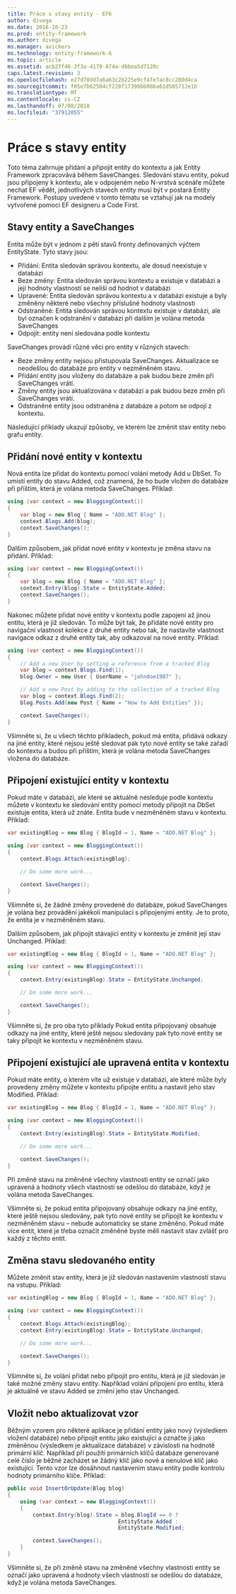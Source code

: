 ```yaml
---
title: Práce s stavy entity - EF6
author: divega
ms.date: 2016-10-23
ms.prod: entity-framework
ms.author: divega
ms.manager: avickers
ms.technology: entity-framework-6
ms.topic: article
ms.assetid: acb27f46-3f3a-4179-874a-d6bea5d7120c
caps.latest.revision: 3
ms.openlocfilehash: e27d70dd7a6a63c2b225e9cf4fe7ac8cc280d4ca
ms.sourcegitcommit: f05e7b62584cf228f17390bb086a61d505712e1b
ms.translationtype: MT
ms.contentlocale: cs-CZ
ms.lasthandoff: 07/08/2018
ms.locfileid: "37912055"
---
```

# <a name="working-with-entity-states"></a>Práce s stavy entity
Toto téma zahrnuje přidání a připojit entity do kontextu a jak Entity Framework zpracovává během SaveChanges.
Sledování stavu entity, pokud jsou připojeny k kontextu, ale v odpojeném nebo N-vrstvá scénáře můžete nechat EF vědět, jednotlivých stavech entity musí být v postará Entity Framework.
Postupy uvedené v tomto tématu se vztahují jak na modely vytvořené pomocí EF designeru a Code First.  

## <a name="entity-states-and-savechanges"></a>Stavy entity a SaveChanges

Entita může být v jednom z pěti stavů fronty definovaných výčtem EntityState. Tyto stavy jsou:  

- Přidání: Entita sledován správou kontextu, ale dosud neexistuje v databázi  
- Beze změny: Entita sledován správou kontextu a existuje v databázi a její hodnoty vlastností se neliší od hodnot v databázi  
- Upravené: Entita sledován správou kontextu a v databázi existuje a byly změněny některé nebo všechny příslušné hodnoty vlastnosti  
- Odstraněné: Entita sledován správou kontextu existuje v databázi, ale byl označen k odstranění v databázi při dalším je volána metoda SaveChanges  
- Odpojit: entity není sledována podle kontextu  

SaveChanges provádí různé věci pro entity v různých stavech:  

- Beze změny entity nejsou přistupovala SaveChanges. Aktualizace se neodešlou do databáze pro entity v nezměněném stavu.  
- Přidání entity jsou vloženy do databáze a pak budou beze změn při SaveChanges vrátí.  
- Změny entity jsou aktualizována v databázi a pak budou beze změn při SaveChanges vrátí.  
- Odstraněné entity jsou odstraněna z databáze a potom se odpojí z kontextu.  

Následující příklady ukazují způsoby, ve kterém lze změnit stav entity nebo grafu entity.  

## <a name="adding-a-new-entity-to-the-context"></a>Přidání nové entity v kontextu  

Nová entita lze přidat do kontextu pomocí volání metody Add u DbSet.
To umístí entity do stavu Added, což znamená, že ho bude vložen do databáze při příštím, která je volána metoda SaveChanges.
Příklad:  

``` csharp
using (var context = new BloggingContext())
{
    var blog = new Blog { Name = "ADO.NET Blog" };
    context.Blogs.Add(blog);
    context.SaveChanges();
}
```  

Dalším způsobem, jak přidat nové entity v kontextu je změna stavu na přidání. Příklad:  

``` csharp
using (var context = new BloggingContext())
{
    var blog = new Blog { Name = "ADO.NET Blog" };
    context.Entry(blog).State = EntityState.Added;
    context.SaveChanges();
}
```  

Nakonec můžete přidat nové entity v kontextu podle zapojení až jinou entitu, která je již sledován.
To může být tak, že přidáte nové entity pro navigační vlastnost kolekce z druhé entity nebo tak, že nastavíte vlastnost navigace odkaz z druhé entity tak, aby odkazoval na nové entity. Příklad:  

``` csharp
using (var context = new BloggingContext())
{
    // Add a new User by setting a reference from a tracked Blog
    var blog = context.Blogs.Find(1);
    blog.Owner = new User { UserName = "johndoe1987" };

    // Add a new Post by adding to the collection of a tracked Blog
    var blog = context.Blogs.Find(2);
    blog.Posts.Add(new Post { Name = "How to Add Entities" });

    context.SaveChanges();
}
```  

Všimněte si, že u všech těchto příkladech, pokud má entita, přidává odkazy na jiné entity, které nejsou ještě sledovat pak tyto nové entity se také zařadí do kontextu a budou při příštím, která je volána metoda SaveChanges vložena do databáze.  

## <a name="attaching-an-existing-entity-to-the-context"></a>Připojení existující entity v kontextu  

Pokud máte v databázi, ale které se aktuálně nesleduje podle kontextu můžete v kontextu ke sledování entity pomocí metody připojit na DbSet existuje entita, která už znáte. Entita bude v nezměněném stavu v kontextu. Příklad:  

``` csharp
var existingBlog = new Blog { BlogId = 1, Name = "ADO.NET Blog" };

using (var context = new BloggingContext())
{
    context.Blogs.Attach(existingBlog);

    // Do some more work...  

    context.SaveChanges();
}
```  

Všimněte si, že žádné změny provedené do databáze, pokud SaveChanges je volána bez provádění jakékoli manipulaci s připojenými entity. Je to proto, že entita je v nezměněném stavu.  

Dalším způsobem, jak připojit stávající entity v kontextu je změnit její stav Unchanged. Příklad:  

``` csharp
var existingBlog = new Blog { BlogId = 1, Name = "ADO.NET Blog" };

using (var context = new BloggingContext())
{
    context.Entry(existingBlog).State = EntityState.Unchanged;

    // Do some more work...  

    context.SaveChanges();
}
```  

Všimněte si, že pro oba tyto příklady Pokud entita připojovaný obsahuje odkazy na jiné entity, které ještě nejsou sledovány pak tyto nové entity se taky připojit ke kontextu v nezměněném stavu.  

## <a name="attaching-an-existing-but-modified-entity-to-the-context"></a>Připojení existující ale upravená entita v kontextu  

Pokud máte entity, o kterém víte už existuje v databázi, ale které může byly provedeny změny můžete v kontextu připojte entitu a nastavit jeho stav Modified.
Příklad:  

``` csharp
var existingBlog = new Blog { BlogId = 1, Name = "ADO.NET Blog" };

using (var context = new BloggingContext())
{
    context.Entry(existingBlog).State = EntityState.Modified;

    // Do some more work...  

    context.SaveChanges();
}
```  

Při změně stavu na změněné všechny vlastnosti entity se označí jako upravená a hodnoty všech vlastností se odešlou do databáze, když je volána metoda SaveChanges.  

Všimněte si, že pokud entita připojovaný obsahuje odkazy na jiné entity, které ještě nejsou sledovány, pak tyto nové entity se připojit ke kontextu v nezměněném stavu – nebude automaticky se stane změněno.
Pokud máte více entit, které je třeba označit změněné byste měli nastavit stav zvlášť pro každý z těchto entit.  

## <a name="changing-the-state-of-a-tracked-entity"></a>Změna stavu sledovaného entity  

Můžete změnit stav entity, která je již sledován nastavením vlastnosti stavu na vstupu. Příklad:  

``` csharp
var existingBlog = new Blog { BlogId = 1, Name = "ADO.NET Blog" };

using (var context = new BloggingContext())
{
    context.Blogs.Attach(existingBlog);
    context.Entry(existingBlog).State = EntityState.Unchanged;

    // Do some more work...  

    context.SaveChanges();
}
```  

Všimněte si, že volání přidat nebo připojit pro entitu, která je již sledován je také možné změny stavu entity. Například volání připojení pro entitu, která je aktuálně ve stavu Added se změní jeho stav Unchanged.  

## <a name="insert-or-update-pattern"></a>Vložit nebo aktualizovat vzor  

Běžným vzorem pro některé aplikace je přidání entity jako nový (výsledkem vložení databáze) nebo připojit entitu jako existující a označte ji jako změněnou (výsledkem je aktualizace databáze) v závislosti na hodnotě primární klíč.
Například při použití primárních klíčů databáze generované celé číslo je běžné zacházet se žádný klíč jako nové a nenulové klíč jako existující.
Tento vzor lze dosáhnout nastavením stavu entity podle kontrolu hodnoty primárního klíče. Příklad:  

``` csharp
public void InsertOrUpdate(Blog blog)
{
    using (var context = new BloggingContext())
    {
        context.Entry(blog).State = blog.BlogId == 0 ?
                                   EntityState.Added :
                                   EntityState.Modified;

        context.SaveChanges();
    }
}
```  

Všimněte si, že při změně stavu na změněné všechny vlastnosti entity se označí jako upravená a hodnoty všech vlastností se odešlou do databáze, když je volána metoda SaveChanges.  

